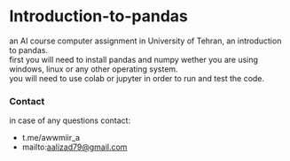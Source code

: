 # Introduction-to-pandas
an AI course computer assignment in University of Tehran, an introduction to pandas.<br>
first you will need to install pandas and numpy wether you are using windows, linux or any other operating system.<br>
you will need to use colab or jupyter in order to run and test the code.<br>

### Contact ###
in case of any questions contact:
* t.me/awwmiir_a
* mailto:aalizad79@gmail.com
